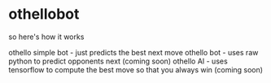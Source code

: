 # othellobot

so here's how it works 

othello simple bot - just predicts the best next move
othello bot - uses raw python to predict opponents next (coming soon)
othello AI - uses tensorflow to compute the best move so that you always win (coming soon)

